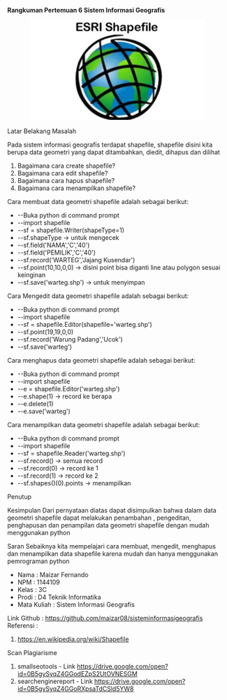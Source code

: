 **Rangkuman Pertemuan 6 Sistem Informasi Geografis**

<p align="center">
  <img src="../../img/shapes.png" width="400px">
</p>

Latar Belakang Masalah

Pada sistem informasi geografis terdapat shapefile, shapefile disini kita berupa data geometri yang dapat ditambahkan, diedit, dihapus dan dilihat

1. Bagaimana cara create shapefile?
2. Bagaimana cara edit shapefile?
3. Bagaimana cara hapus shapefile?
4. Bagaimana cara menampilkan shapefile?

Cara membuat data geometri shapefile adalah sebagai berikut:

- --Buka python di command prompt
- --import shapefile
- --sf = shapefile.Writer(shapeType=1)
- --sf.shapeType -&gt; untuk mengecek
- --sf.field(&#39;NAMA&#39;,&#39;C&#39;,&#39;40&#39;)
- --sf.field(&#39;PEMILIK&#39;,&#39;C&#39;,&#39;40&#39;)
- --sf.record(&#39;WARTEG&#39;,&#39;Jajang Kusendar&#39;)
- --sf.point(10,10,0,0) -&gt; disini point bisa diganti line atau polygon sesuai keinginan
- --sf.save(&#39;warteg.shp&#39;) -&gt; untuk menyimpan

Cara Mengedit data geometri shapefile adalah sebagai berikut:

- --Buka python di command prompt
- --import shapefile
- --sf = shapefile.Editor(shapefile=&#39;warteg.shp&#39;)
- --sf.point(19,19,0,0)
- --sf.record(&#39;Warung Padang&#39;,&#39;Ucok&#39;)
- --sf.save(&#39;warteg&#39;)

Cara menghapus data geometri shapefile adalah sebagai berikut:

- --Buka python di command prompt
- --import shapefile
- --e = shapefile.Editor(&#39;warteg.shp&#39;)
- --e.shape(1) -&gt; record ke berapa
- --e.delete(1)
- --e.save(&#39;warteg&#39;)

Cara menampilkan data geometri shapefile adalah sebagai berikut:

- --Buka python di command prompt
- --import shapefile
- --sf = shapefile.Reader(&#39;warteg.shp&#39;)
- --sf.record() -&gt; semua record
- --sf.record(0) -&gt; record ke 1
- --sf.record(1) -&gt; record ke 2
- --sf.shapes()(0).points -&gt; menampilkan

Penutup

Kesimpulan
Dari pernyataan diatas dapat disimpulkan bahwa dalam data geometri shapefile dapat melakukan penambahan , pengeditan, penghapusan dan penampilan data geometri shapefile dengan mudah menggunakan python

Saran
Sebaiknya kita mempelajari cara membuat, mengedit, menghapus dan menampilkan data shapefile karena mudah dan hanya menggunakan pemrograman python

* Nama : Maizar Fernando
* NPM : 1144109
* Kelas : 3C
* Prodi : D4 Teknik Informatika
* Mata Kuliah : Sistem Informasi Geografis

Link Github : https://github.com/maizar08/sisteminformasigeografis
Referensi : 
1. https://en.wikipedia.org/wiki/Shapefile

Scan Plagiarisme
1. smallseotools - Link https://drive.google.com/open?id=0B5gySyqZ4GGodEZpS2UtOVNESGM
2. searchenginereport - Link https://drive.google.com/open?id=0B5gySyqZ4GGoRXpsaTdCSld5YW8